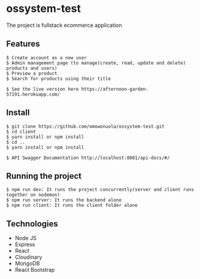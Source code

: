 # ossystem-test

The project is fullstack ecommerce application

## Features

    $ Create account as a new user
    $ Admin management page (to manage(create, read, update and delete) products and users)
    $ Preview a product
    $ Search for products using their title

    $ See the live version here https://afternoon-garden-57191.herokuapp.com/

## Install

    $ git clone https://github.com/omowonuola/ossystem-test.git
    $ cd client 
    $ yarn install or npm install
    $ cd ..
    $ yarn install or npm install

    $ API Swagger Documentation http://localhost:8081/api-docs/#/

## Running the project

    $ npm run dev: It runs the project concurrently(server and client runs together on nodemon)
    $ npm run server: It runs the backend alone
    $ npm run client: It runs the client folder alone
    
## Technologies

- Node JS
- Express
- React
- Cloudinary
- MongoDB
- React Bootstrap
